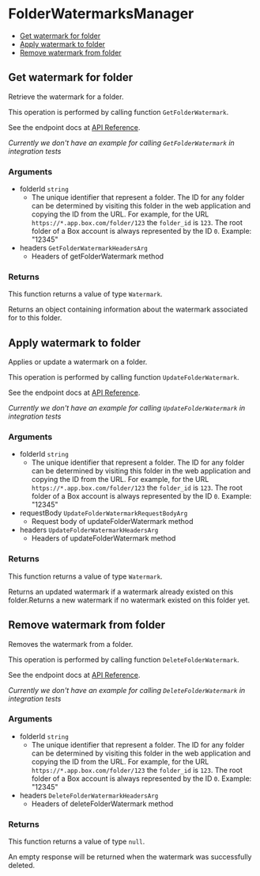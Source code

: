 # FolderWatermarksManager


- [Get watermark for folder](#get-watermark-for-folder)
- [Apply watermark to folder](#apply-watermark-to-folder)
- [Remove watermark from folder](#remove-watermark-from-folder)

## Get watermark for folder

Retrieve the watermark for a folder.

This operation is performed by calling function `GetFolderWatermark`.

See the endpoint docs at
[API Reference](https://developer.box.com/reference/get-folders-id-watermark/).

*Currently we don't have an example for calling `GetFolderWatermark` in integration tests*

### Arguments

- folderId `string`
  - The unique identifier that represent a folder.  The ID for any folder can be determined by visiting this folder in the web application and copying the ID from the URL. For example, for the URL `https://*.app.box.com/folder/123` the `folder_id` is `123`.  The root folder of a Box account is always represented by the ID `0`. Example: "12345"
- headers `GetFolderWatermarkHeadersArg`
  - Headers of getFolderWatermark method


### Returns

This function returns a value of type `Watermark`.

Returns an object containing information about the
watermark associated for to this folder.


## Apply watermark to folder

Applies or update a watermark on a folder.

This operation is performed by calling function `UpdateFolderWatermark`.

See the endpoint docs at
[API Reference](https://developer.box.com/reference/put-folders-id-watermark/).

*Currently we don't have an example for calling `UpdateFolderWatermark` in integration tests*

### Arguments

- folderId `string`
  - The unique identifier that represent a folder.  The ID for any folder can be determined by visiting this folder in the web application and copying the ID from the URL. For example, for the URL `https://*.app.box.com/folder/123` the `folder_id` is `123`.  The root folder of a Box account is always represented by the ID `0`. Example: "12345"
- requestBody `UpdateFolderWatermarkRequestBodyArg`
  - Request body of updateFolderWatermark method
- headers `UpdateFolderWatermarkHeadersArg`
  - Headers of updateFolderWatermark method


### Returns

This function returns a value of type `Watermark`.

Returns an updated watermark if a watermark already
existed on this folder.Returns a new watermark if no watermark existed on
this folder yet.


## Remove watermark from folder

Removes the watermark from a folder.

This operation is performed by calling function `DeleteFolderWatermark`.

See the endpoint docs at
[API Reference](https://developer.box.com/reference/delete-folders-id-watermark/).

*Currently we don't have an example for calling `DeleteFolderWatermark` in integration tests*

### Arguments

- folderId `string`
  - The unique identifier that represent a folder.  The ID for any folder can be determined by visiting this folder in the web application and copying the ID from the URL. For example, for the URL `https://*.app.box.com/folder/123` the `folder_id` is `123`.  The root folder of a Box account is always represented by the ID `0`. Example: "12345"
- headers `DeleteFolderWatermarkHeadersArg`
  - Headers of deleteFolderWatermark method


### Returns

This function returns a value of type `null`.

An empty response will be returned when the watermark
was successfully deleted.


